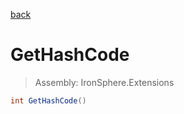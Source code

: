 ﻿

[back](/IronSphere.Extensions/types/StringExtension)

# GetHashCode

> Assembly: IronSphere.Extensions

```csharp
int GetHashCode()
```



 
